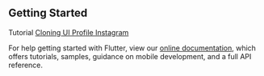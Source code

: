 ## Getting Started

Tutorial [Cloning UI Profile Instagram](https://daengweb.id/mengenal-widget-flutter-7-membuat-ui-profile-instagram)

For help getting started with Flutter, view our
[online documentation](https://flutter.dev/docs), which offers tutorials,
samples, guidance on mobile development, and a full API reference.
